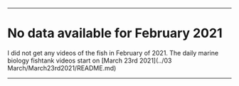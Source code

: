 
***

# No data available for February 2021

I did not get any videos of the fish in February of 2021. The daily marine biology fishtank videos start on [March 23rd 2021](../03 March/March23rd2021/README.md)

***
